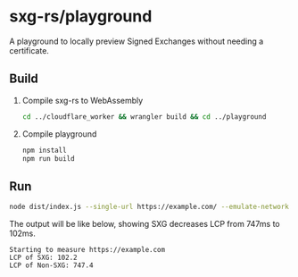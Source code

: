 <!--
Copyright 2021 Google LLC

Licensed under the Apache License, Version 2.0 (the "License");
you may not use this file except in compliance with the License.
You may obtain a copy of the License at

    https://www.apache.org/licenses/LICENSE-2.0

Unless required by applicable law or agreed to in writing, software
distributed under the License is distributed on an "AS IS" BASIS,
WITHOUT WARRANTIES OR CONDITIONS OF ANY KIND, either express or implied.
See the License for the specific language governing permissions and
limitations under the License.
-->

# sxg-rs/playground

A playground to locally preview Signed Exchanges without needing a certificate.

## Build

1. Compile sxg-rs to WebAssembly

   ```bash
   cd ../cloudflare_worker && wrangler build && cd ../playground
   ```

1. Compile playground

   ```bash
   npm install
   npm run build
   ```

## Run

```bash
node dist/index.js --single-url https://example.com/ --emulate-network Fast\ 3G
```
The output will be like below, showing SXG decreases LCP from 747ms to 102ms.
```
Starting to measure https://example.com
LCP of SXG: 102.2
LCP of Non-SXG: 747.4
```

